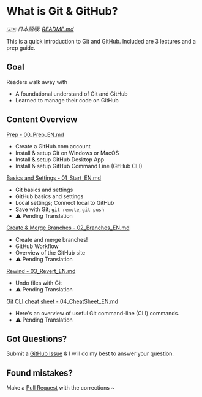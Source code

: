 # What is Git & GitHub?

_🇯🇵 日本語版: [README.md](README.md)_

This is a quick introduction to Git and GitHub.
Included are 3 lectures and a prep guide.

## Goal
Readers walk away with
* A foundational understand of Git and GitHub
* Learned to manage their code on GitHub

## Content Overview
[Prep - 00_Prep_EN.md](00_Prep_EN.md)
* Create a GitHub.com account
* Install & setup Git on Windows or MacOS
* Install & setup GitHub Desktop App
* Install & setup GitHub Command Line (GitHub CLI)

[Basics and Settings - 01_Start_EN.md](01_Start_EN.md)
* Git basics and settings
* GitHub basics and settings
* Local settings; Connect local to GitHub
* Save with Git; `git remote`, `git push`
* ⚠️ Pending Translation

[Create & Merge Branches - 02_Branches_EN.md](02_Branches_EN.md)
* Create and merge branches!
* GitHub Workflow
* Overview of the GitHub site
* ⚠️ Pending Translation

[Rewind - 03_Revert_EN.md](03_Revert_EN.md)
* Undo files with Git
* ⚠️ Pending Translation

[Git CLI cheat sheet - 04_CheatSheet_EN.md](04_CheatSheet_EN.md)
* Here's an overview of useful Git command-line (CLI) commands.
* ⚠️ Pending Translation

## Got Questions?
Submit a [GitHub Issue](https://github.com/ahandsel/Git_GitHub_Slides/issues) & I will do my best to answer your question.

## Found mistakes?
Make a [Pull Request](https://docs.github.com/en/pull-requests/collaborating-with-pull-requests/proposing-changes-to-your-work-with-pull-requests/creating-a-pull-request) with the corrections ~
